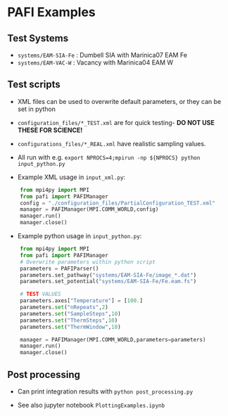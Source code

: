 # PAFI Examples

## Test Systems
- `systems/EAM-SIA-Fe` : Dumbell SIA with Marinica07 EAM Fe
- `systems/EAM-VAC-W` : Vacancy with Marinica04 EAM W

## Test scripts
- XML files can be used to overwrite default parameters, or they can be set in python

- `configuration_files/*_TEST.xml` are for quick testing- **DO NOT USE THESE FOR SCIENCE!** 

- `configurations_files/*_REAL.xml` have realistic sampling values.

- All run with e.g. `export NPROCS=4;mpirun -np ${NPROCS} python input_python.py`

- Example XML usage in `input_xml.py`:
```python
    from mpi4py import MPI
    from pafi import PAFIManager
    config = "./configuration_files/PartialConfiguration_TEST.xml"
    manager = PAFIManager(MPI.COMM_WORLD,config)
    manager.run()
    manager.close()
```

- Example python usage in `input_python.py`:
```python
    from mpi4py import MPI
    from pafi import PAFIManager
    # Overwrite parameters within python script
    parameters = PAFIParser()
    parameters.set_pathway("systems/EAM-SIA-Fe/image_*.dat")
    parameters.set_potential("systems/EAM-SIA-Fe/Fe.eam.fs")

    # TEST VALUES
    parameters.axes["Temperature"] = [100.]
    parameters.set("nRepeats",2)
    parameters.set("SampleSteps",10)
    parameters.set("ThermSteps",10)
    parameters.set("ThermWindow",10)

    manager = PAFIManager(MPI.COMM_WORLD,parameters=parameters)
    manager.run()
    manager.close()
```
## Post processing
- Can print integration results with `python post_processing.py`

- See also jupyter notebook `PlottingExamples.ipynb`

